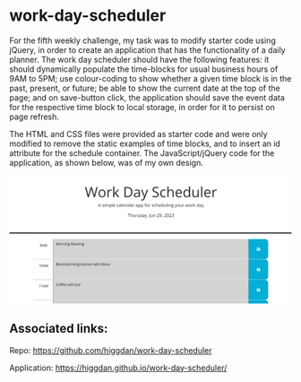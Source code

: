 # work-day-scheduler

For the fifth weekly challenge, my task was to modify starter code using jQuery, in order to create an application that has the functionality of a daily planner. The work day scheduler should have the following features: it should dynamically populate the time-blocks for usual business hours of 9AM to 5PM; use colour-coding to show whether a given time block is in the past, present, or future; be able to show the current date at the top of the page; and on save-button click, the application should save the event data for the respective time block to local storage, in order for it to persist on page refresh.

The HTML and CSS files were provided as starter code and were only modified to remove the static examples of time blocks, and to insert an id attribute for the schedule container. The JavaScript/jQuery code for the application, as shown below, was of my own design.

![An example of the Work Day Scheduler](./assets/images/wds-application.png)

## Associated links:

Repo:
https://github.com/higgdan/work-day-scheduler

Application:
https://higgdan.github.io/work-day-scheduler/
